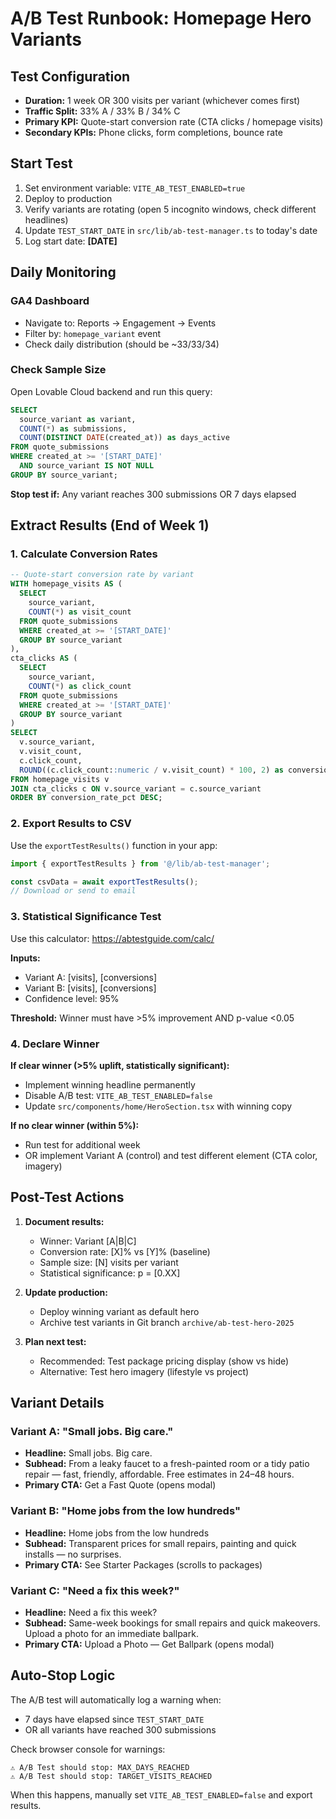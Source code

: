 # A/B Test Runbook: Homepage Hero Variants

## Test Configuration

- **Duration:** 1 week OR 300 visits per variant (whichever comes first)
- **Traffic Split:** 33% A / 33% B / 34% C
- **Primary KPI:** Quote-start conversion rate (CTA clicks / homepage visits)
- **Secondary KPIs:** Phone clicks, form completions, bounce rate

## Start Test

1. Set environment variable: `VITE_AB_TEST_ENABLED=true`
2. Deploy to production
3. Verify variants are rotating (open 5 incognito windows, check different headlines)
4. Update `TEST_START_DATE` in `src/lib/ab-test-manager.ts` to today's date
5. Log start date: **[DATE]**

## Daily Monitoring

### GA4 Dashboard
- Navigate to: Reports → Engagement → Events
- Filter by: `homepage_variant` event
- Check daily distribution (should be ~33/33/34)

### Check Sample Size

Open Lovable Cloud backend and run this query:

```sql
SELECT 
  source_variant as variant,
  COUNT(*) as submissions,
  COUNT(DISTINCT DATE(created_at)) as days_active
FROM quote_submissions
WHERE created_at >= '[START_DATE]'
  AND source_variant IS NOT NULL
GROUP BY source_variant;
```

**Stop test if:** Any variant reaches 300 submissions OR 7 days elapsed

## Extract Results (End of Week 1)

### 1. Calculate Conversion Rates

```sql
-- Quote-start conversion rate by variant
WITH homepage_visits AS (
  SELECT 
    source_variant,
    COUNT(*) as visit_count
  FROM quote_submissions
  WHERE created_at >= '[START_DATE]'
  GROUP BY source_variant
),
cta_clicks AS (
  SELECT 
    source_variant,
    COUNT(*) as click_count
  FROM quote_submissions
  WHERE created_at >= '[START_DATE]'
  GROUP BY source_variant
)
SELECT 
  v.source_variant,
  v.visit_count,
  c.click_count,
  ROUND((c.click_count::numeric / v.visit_count) * 100, 2) as conversion_rate_pct
FROM homepage_visits v
JOIN cta_clicks c ON v.source_variant = c.source_variant
ORDER BY conversion_rate_pct DESC;
```

### 2. Export Results to CSV

Use the `exportTestResults()` function in your app:

```typescript
import { exportTestResults } from '@/lib/ab-test-manager';

const csvData = await exportTestResults();
// Download or send to email
```

### 3. Statistical Significance Test

Use this calculator: https://abtestguide.com/calc/

**Inputs:**
- Variant A: [visits], [conversions]
- Variant B: [visits], [conversions]
- Confidence level: 95%

**Threshold:** Winner must have >5% improvement AND p-value <0.05

### 4. Declare Winner

**If clear winner (>5% uplift, statistically significant):**
- Implement winning headline permanently
- Disable A/B test: `VITE_AB_TEST_ENABLED=false`
- Update `src/components/home/HeroSection.tsx` with winning copy

**If no clear winner (within 5%):**
- Run test for additional week
- OR implement Variant A (control) and test different element (CTA color, imagery)

## Post-Test Actions

1. **Document results:**
   - Winner: Variant [A|B|C]
   - Conversion rate: [X]% vs [Y]% (baseline)
   - Sample size: [N] visits per variant
   - Statistical significance: p = [0.XX]

2. **Update production:**
   - Deploy winning variant as default hero
   - Archive test variants in Git branch `archive/ab-test-hero-2025`

3. **Plan next test:**
   - Recommended: Test package pricing display (show vs hide)
   - Alternative: Test hero imagery (lifestyle vs project)

## Variant Details

### Variant A: "Small jobs. Big care."
- **Headline:** Small jobs. Big care.
- **Subhead:** From a leaky faucet to a fresh-painted room or a tidy patio repair — fast, friendly, affordable. Free estimates in 24–48 hours.
- **Primary CTA:** Get a Fast Quote (opens modal)

### Variant B: "Home jobs from the low hundreds"
- **Headline:** Home jobs from the low hundreds
- **Subhead:** Transparent prices for small repairs, painting and quick installs — no surprises.
- **Primary CTA:** See Starter Packages (scrolls to packages)

### Variant C: "Need a fix this week?"
- **Headline:** Need a fix this week?
- **Subhead:** Same-week bookings for small repairs and quick makeovers. Upload a photo for an immediate ballpark.
- **Primary CTA:** Upload a Photo — Get Ballpark (opens modal)

## Auto-Stop Logic

The A/B test will automatically log a warning when:
- 7 days have elapsed since `TEST_START_DATE`
- OR all variants have reached 300 submissions

Check browser console for warnings:
```
⚠️ A/B Test should stop: MAX_DAYS_REACHED
⚠️ A/B Test should stop: TARGET_VISITS_REACHED
```

When this happens, manually set `VITE_AB_TEST_ENABLED=false` and export results.
